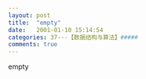 ```yaml
---
layout: post
title:  "empty"
date:   2001-01-10 15:14:54
categories: 37---【数据结构与算法】#####
comments: true
---
```

empty
